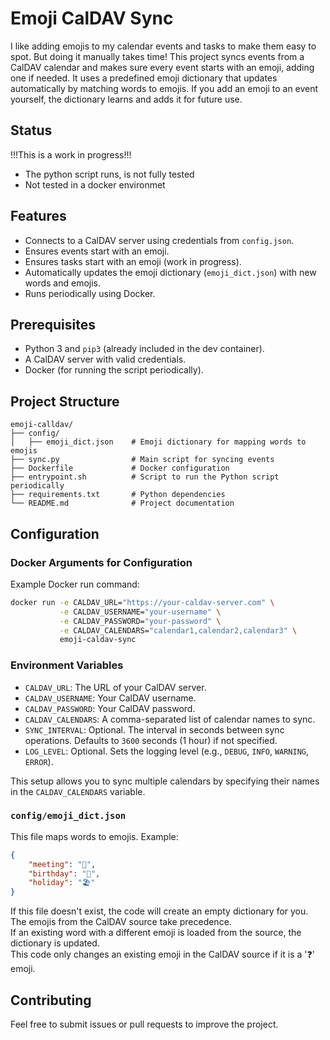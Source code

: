 # Emoji CalDAV Sync

I like adding emojis to my calendar events and tasks to make them easy to spot. But doing it manually takes time! This project syncs events from a CalDAV calendar and makes sure every event starts with an emoji, adding one if needed. It uses a predefined emoji dictionary that updates automatically by matching words to emojis. If you add an emoji to an event yourself, the dictionary learns and adds it for future use.

## Status

!!!This is a work in progress!!! 
- The python script runs, is not fully tested
- Not tested in a docker environmet

## Features

- Connects to a CalDAV server using credentials from `config.json`.
- Ensures events start with an emoji.
- Ensures tasks start with an emoji (work in progress).
- Automatically updates the emoji dictionary (`emoji_dict.json`) with new words and emojis.
- Runs periodically using Docker.

## Prerequisites

- Python 3 and `pip3` (already included in the dev container).
- A CalDAV server with valid credentials.
- Docker (for running the script periodically).

## Project Structure

```
emoji-calldav/
├── config/
│   ├── emoji_dict.json    # Emoji dictionary for mapping words to emojis
├── sync.py                # Main script for syncing events
├── Dockerfile             # Docker configuration
├── entrypoint.sh          # Script to run the Python script periodically
├── requirements.txt       # Python dependencies
└── README.md              # Project documentation
```

## Configuration

### Docker Arguments for Configuration

Example Docker run command:

```bash
docker run -e CALDAV_URL="https://your-caldav-server.com" \
           -e CALDAV_USERNAME="your-username" \
           -e CALDAV_PASSWORD="your-password" \
           -e CALDAV_CALENDARS="calendar1,calendar2,calendar3" \
           emoji-caldav-sync
```

### Environment Variables

- `CALDAV_URL`: The URL of your CalDAV server.
- `CALDAV_USERNAME`: Your CalDAV username.
- `CALDAV_PASSWORD`: Your CalDAV password.
- `CALDAV_CALENDARS`: A comma-separated list of calendar names to sync.
- `SYNC_INTERVAL`: Optional. The interval in seconds between sync operations. Defaults to `3600` seconds (1 hour) if not specified.
- `LOG_LEVEL`: Optional. Sets the logging level (e.g., `DEBUG`, `INFO`, `WARNING`, `ERROR`).

This setup allows you to sync multiple calendars by specifying their names in the `CALDAV_CALENDARS` variable.

### `config/emoji_dict.json`

This file maps words to emojis. Example:

```json
{
    "meeting": "📅",
    "birthday": "🎂",
    "holiday": "🏖️"
}
```

If this file doesn't exist, the code will create an empty dictionary for you.  
The emojis from the CalDAV source take precedence.  
If an existing word with a different emoji is loaded from the source, the dictionary is updated.  
This code only changes an existing emoji in the CalDAV source if it is a '❓' emoji.


## Contributing

Feel free to submit issues or pull requests to improve the project.
